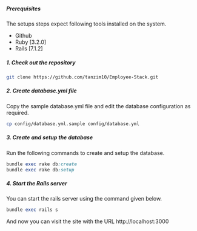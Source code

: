 ##### Prerequisites

The setups steps expect following tools installed on the system.

- Github
- Ruby [3.2.0]
- Rails [7.1.2]

##### 1. Check out the repository

```bash
git clone https://github.com/tanzim10/Employee-Stack.git
```

##### 2. Create database.yml file

Copy the sample database.yml file and edit the database configuration as required.

```bash
cp config/database.yml.sample config/database.yml
```

##### 3. Create and setup the database

Run the following commands to create and setup the database.

```ruby
bundle exec rake db:create
bundle exec rake db:setup
```

##### 4. Start the Rails server

You can start the rails server using the command given below.

```ruby
bundle exec rails s
```

And now you can visit the site with the URL http://localhost:3000

